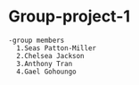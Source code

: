 # Group-project-1

    -group members 
      1.Seas Patton-Miller
      2.Chelsea Jackson
      3.Anthony Tran
      4.Gael Gohoungo

    